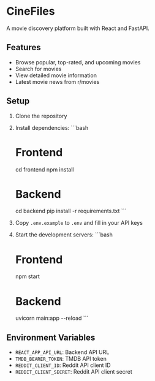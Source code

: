 # CineFiles

A movie discovery platform built with React and FastAPI.

## Features
- Browse popular, top-rated, and upcoming movies
- Search for movies
- View detailed movie information
- Latest movie news from r/movies

## Setup
1. Clone the repository
2. Install dependencies:   ```bash
   # Frontend
   cd frontend
   npm install

   # Backend
   cd backend
   pip install -r requirements.txt   ```
3. Copy `.env.example` to `.env` and fill in your API keys
4. Start the development servers:   ```bash
   # Frontend
   npm start

   # Backend
   uvicorn main:app --reload   ```

## Environment Variables
- `REACT_APP_API_URL`: Backend API URL
- `TMDB_BEARER_TOKEN`: TMDB API token
- `REDDIT_CLIENT_ID`: Reddit API client ID
- `REDDIT_CLIENT_SECRET`: Reddit API client secret 